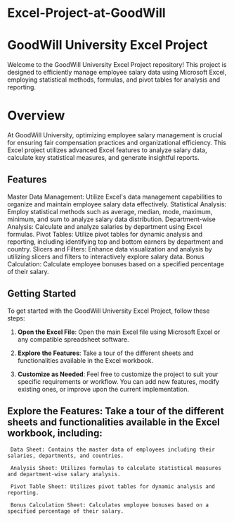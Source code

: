 # Excel-Project-at-GoodWill
# GoodWill University Excel Project

  Welcome to the GoodWill University Excel Project repository! This project is designed to efficiently manage employee salary data using Microsoft Excel, employing statistical methods, formulas, and pivot tables for analysis 
  and reporting.
# Overview
   At GoodWill University, optimizing employee salary management is crucial for ensuring fair compensation practices and organizational efficiency. This Excel project utilizes advanced Excel features to analyze salary data, 
   calculate key statistical measures, and generate insightful reports.

## Features
  Master Data Management: Utilize Excel's data management capabilities to organize and maintain employee salary data effectively.
  Statistical Analysis: Employ statistical methods such as average, median, mode, maximum, minimum, and sum to analyze salary data distribution.
  Department-wise Analysis: Calculate and analyze salaries by department using Excel formulas.
  Pivot Tables: Utilize pivot tables for dynamic analysis and reporting, including identifying top and bottom earners by department and country.
  Slicers and Filters: Enhance data visualization and analysis by utilizing slicers and filters to interactively explore salary data.
  Bonus Calculation: Calculate employee bonuses based on a specified percentage of their salary.

## Getting Started

   To get started with the GoodWill University Excel Project, follow these steps:

   1. **Open the Excel File**: Open the main Excel file using Microsoft Excel or any compatible spreadsheet software.

   2. **Explore the Features**: Take a tour of the different sheets and functionalities available in the Excel workbook.

   3. **Customize as Needed**: Feel free to customize the project to suit your specific requirements or workflow. You can add new features, modify existing ones, or improve upon the current implementation.

## Explore the Features: Take a tour of the different sheets and functionalities available in the Excel workbook, including:

     Data Sheet: Contains the master data of employees including their salaries, departments, and countries.
    
     Analysis Sheet: Utilizes formulas to calculate statistical measures and department-wise salary analysis.
    
     Pivot Table Sheet: Utilizes pivot tables for dynamic analysis and reporting.
    
     Bonus Calculation Sheet: Calculates employee bonuses based on a specified percentage of their salary.
 


